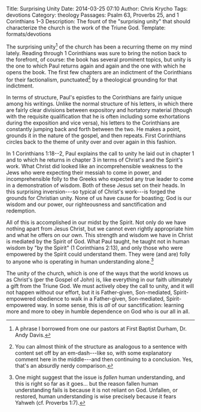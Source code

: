Title: Surprising Unity
Date: 2014-03-25 07:10
Author: Chris Krycho
Tags: devotions
Category: theology
Passages: Psalm 63, Proverbs 25, and 1 Corinthians 1&ndash;3
Description: The fount of the "surprising unity" that should characterize the church is the work of the Triune God.
Template: formats/devotions

The surprising unity[^1] of the church has been a recurring theme on my mind
lately. Reading through 1 Corinthians was sure to bring the notion back to the
forefront, of course: the book has several prominent topics, but unity is the
one to which Paul returns again and again and the one with which he opens the
book. The first few chapters are an indictment of the Corinthians for their
factionalism, punctuated[^2] by a theological grounding for that indictment.

In terms of structure, Paul's epistles to the Corinthians are fairly unique
among his writings. Unlike the normal structure of his letters, in which there
are fairly clear divisions between expository and hortatory material (though
with the requisite qualification that he is often including some exhortations
during the exposition and vice versa), his letters to the Corinthians are
constantly jumping back and forth between the two. He makes a point, grounds it
in the nature of the gospel, and then repeats. First Corinthians circles back to
the theme of unity over and over again in this fashion.

In 1 Corinthians 1:18--2, Paul explains the call to unity he laid out in chapter
1 and to which he returns in chapter 3 in terms of Christ's and the Spirit's
work. What Christ did looked like an incomprehensible weakness to the Jews who
were expecting their messiah to come in power, and incomprehensible folly to the
Greeks who expected any true leader to come in a demonstration of wisdom. Both
of these Jesus set on their heads. In this surprising inversion---so typical of
Christ's work---is forged the grounds for Christian unity. None of us have cause
for boasting; God is our wisdom and our power, our righteousness and
sanctification and redemption.

All of this is accomplished in our midst by the Spirit. Not only do we have
nothing apart from Jesus Christ, but we cannot even rightly appropriate him and
what he offers on our own. This strength and wisdom we have in Christ is
mediated by the Spirit of God. What Paul taught, he taught not in human wisdom
by "by the Spirit" (1 Corinthians 2:13), and only those who were empowered by
the Spirit could understand them. They were (and are) folly to anyone who is
operating in human understanding alone.[^3]

The unity of the church, which is one of the ways that the world knows us as
Christ's (per the Gospel of John) is, like everything in our faith ultimately a
gift from the Triune God. We must actively obey the call to unity, and it will
not happen without our effort, but it is Father-given, Son-mediated, Spirit-
empowered obedience to walk in a Father-given, Son-mediated, Spirit-empowered
way. In some sense, this is *all* of our sanctification: learning more and more
to obey in humble dependence on God who is our all in all.

[^1]: A phrase I borrowed from one our pastors at First Baptist Durham, Dr. Andy
    Davis.

[^2]: You can almost think of the structure as analogous to a sentence with
    content set off by an em-dash---like so, with some explanatory comment here
    in the middle---and then continuing to a conclusion. Yes, that's an absurdly
    nerdy comparison.

[^3]: One might suggest that the issue is *fallen* human understanding, and this
    is right so far as it goes... but the reason fallen human understanding
    fails is because it is not reliant on God. Unfallen, or restored, human
    understanding is wise precisely because it fears Yahweh (cf. Proverbs 1:7).
